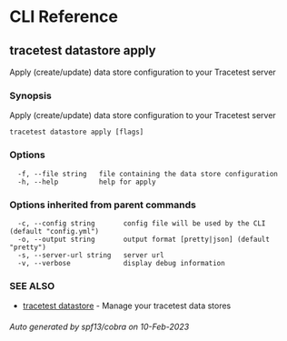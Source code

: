 # CLI Reference
## tracetest datastore apply

Apply (create/update) data store configuration to your Tracetest server

### Synopsis

Apply (create/update) data store configuration to your Tracetest server

```
tracetest datastore apply [flags]
```

### Options

```
  -f, --file string   file containing the data store configuration
  -h, --help          help for apply
```

### Options inherited from parent commands

```
  -c, --config string       config file will be used by the CLI (default "config.yml")
  -o, --output string       output format [pretty|json] (default "pretty")
  -s, --server-url string   server url
  -v, --verbose             display debug information
```

### SEE ALSO

* [tracetest datastore](tracetest_datastore.md)	 - Manage your tracetest data stores

###### Auto generated by spf13/cobra on 10-Feb-2023
